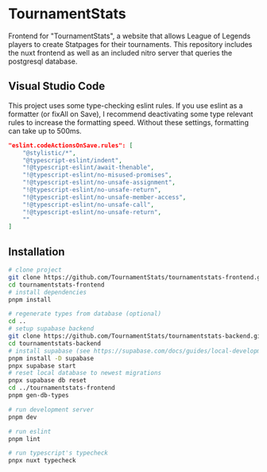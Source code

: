 # TournamentStats

Frontend for "TournamentStats", a website that allows League of Legends players to create Statpages for their tournaments. This repository includes the nuxt frontend as well as an included nitro server that queries the postgresql database.

## Visual Studio Code

This project uses some type-checking eslint rules. If you use eslint as a formatter (or fixAll on Save), I recommend deactivating some type relevant rules to increase the formatting speed. Without these settings, formatting can take up to 500ms.

```json
"eslint.codeActionsOnSave.rules": [
	"@stylistic/*",
	"@typescript-eslint/indent",
	"!@typescript-eslint/await-thenable",
	"!@typescript-eslint/no-misused-promises",
	"!@typescript-eslint/no-unsafe-assignment",
	"!@typescript-eslint/no-unsafe-return",
	"!@typescript-eslint/no-unsafe-member-access",
	"!@typescript-eslint/no-unsafe-call",
	"!@typescript-eslint/no-unsafe-return",
	""
]
```

## Installation

```bash
# clone project
git clone https://github.com/TournamentStats/tournamentstats-frontend.git
cd tournamentstats-frontend
# install dependencies
pnpm install

# regenerate types from database (optional)
cd ..
# setup supabase backend
git clone https://github.com/TournamentStats/tournamentstats-backend.git
cd tournamentstats-backend
# install supabase (see https://supabase.com/docs/guides/local-development/cli/getting-started)
pnpm install -D supabase
pnpx supabase start
# reset local database to newest migrations
pnpx supabase db reset
cd ../tournamentstats-frontend
pnpm gen-db-types

# run development server
pnpm dev

# run eslint
pnpm lint

# run typescript's typecheck
pnpx nuxt typecheck
```
